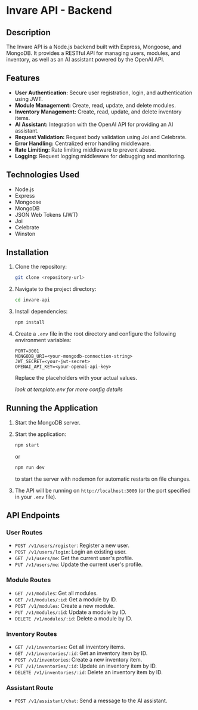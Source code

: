 # Invare API - Backend

## Description

The Invare API is a Node.js backend built with Express, Mongoose, and MongoDB. It provides a RESTful API for managing users, modules, and inventory, as well as an AI assistant powered by the OpenAI API.

## Features

- **User Authentication:** Secure user registration, login, and authentication using JWT.
- **Module Management:** Create, read, update, and delete modules.
- **Inventory Management:** Create, read, update, and delete inventory items.
- **AI Assistant:** Integration with the OpenAI API for providing an AI assistant.
- **Request Validation:** Request body validation using Joi and Celebrate.
- **Error Handling:** Centralized error handling middleware.
- **Rate Limiting:** Rate limiting middleware to prevent abuse.
- **Logging:** Request logging middleware for debugging and monitoring.

## Technologies Used

- Node.js
- Express
- Mongoose
- MongoDB
- JSON Web Tokens (JWT)
- Joi
- Celebrate
- Winston

## Installation

1.  Clone the repository:

    ```bash
    git clone <repository-url>
    ```

2.  Navigate to the project directory:

    ```bash
    cd invare-api
    ```

3.  Install dependencies:

    ```bash
    npm install
    ```

4.  Create a `.env` file in the root directory and configure the following environment variables:

    ```
    PORT=3001
    MONGODB_URI=<your-mongodb-connection-string>
    JWT_SECRET=<your-jwt-secret>
    OPENAI_API_KEY=<your-openai-api-key>
    ```

    Replace the placeholders with your actual values.

    _look at template.env for more config details_

## Running the Application

1.  Start the MongoDB server.

2.  Start the application:

    ```bash
    npm start
    ```

    or

    ```bash
    npm run dev
    ```

    to start the server with nodemon for automatic restarts on file changes.

3.  The API will be running on `http://localhost:3000` (or the port specified in your `.env` file).

## API Endpoints

### User Routes

- `POST /v1/users/register`: Register a new user.
- `POST /v1/users/login`: Login an existing user.
- `GET /v1/users/me`: Get the current user's profile.
- `PUT /v1/users/me`: Update the current user's profile.

### Module Routes

- `GET /v1/modules`: Get all modules.
- `GET /v1/modules/:id`: Get a module by ID.
- `POST /v1/modules`: Create a new module.
- `PUT /v1/modules/:id`: Update a module by ID.
- `DELETE /v1/modules/:id`: Delete a module by ID.

### Inventory Routes

- `GET /v1/inventories`: Get all inventory items.
- `GET /v1/inventories/:id`: Get an inventory item by ID.
- `POST /v1/inventories`: Create a new inventory item.
- `PUT /v1/inventories/:id`: Update an inventory item by ID.
- `DELETE /v1/inventories/:id`: Delete an inventory item by ID.

### Assistant Route

- `POST /v1/assistant/chat`: Send a message to the AI assistant.
